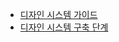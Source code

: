<!-- docs/_sidebar.md -->

* [디자인 시스템 가이드](design-system-guide.md)
* [디자인 시스템 구축 단계](design-system-implementation-steps.md) 